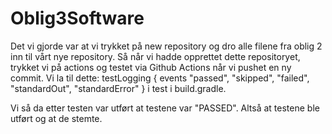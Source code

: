 # Oblig3Software

Det vi gjorde var at vi trykket på new repository og dro alle filene fra oblig 2 inn til vårt nye repository. Så når vi hadde opprettet dette repositoryet,
trykket vi på actions og testet via Github Actions når vi pushet en ny commit.
Vi la til dette: testLogging {
    events "passed", "skipped", "failed", "standardOut", "standardError"
} i test i build.gradle.

Vi så da etter testen var utført at testene var "PASSED". Altså at testene ble utført og at de stemte.
